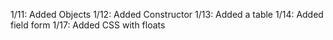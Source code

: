 1/11: Added Objects
1/12: Added Constructor
1/13: Added a table
1/14: Added field form
1/17: Added CSS with floats
